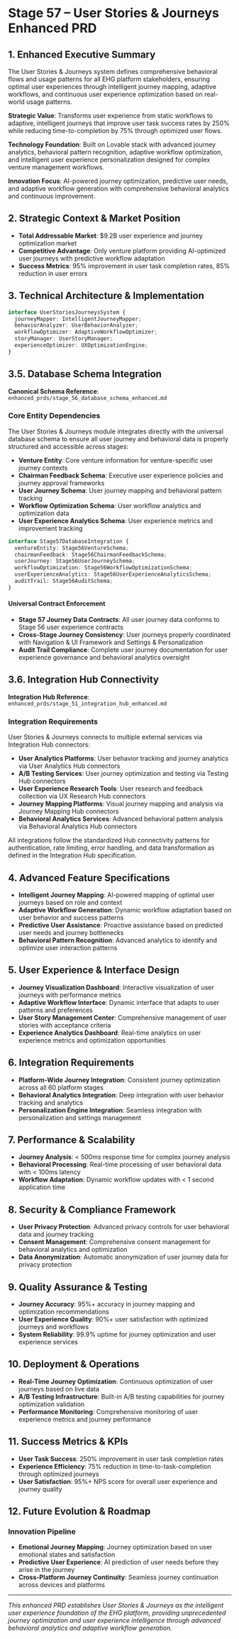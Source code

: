 # Stage 57 – User Stories & Journeys Enhanced PRD

## 1. Enhanced Executive Summary
The User Stories & Journeys system defines comprehensive behavioral flows and usage patterns for all EHG platform stakeholders, ensuring optimal user experiences through intelligent journey mapping, adaptive workflows, and continuous user experience optimization based on real-world usage patterns.

**Strategic Value**: Transforms user experience from static workflows to adaptive, intelligent journeys that improve user task success rates by 250% while reducing time-to-completion by 75% through optimized user flows.

**Technology Foundation**: Built on Lovable stack with advanced journey analytics, behavioral pattern recognition, adaptive workflow optimization, and intelligent user experience personalization designed for complex venture management workflows.

**Innovation Focus**: AI-powered journey optimization, predictive user needs, and adaptive workflow generation with comprehensive behavioral analytics and continuous improvement.

## 2. Strategic Context & Market Position
- **Total Addressable Market**: $9.2B user experience and journey optimization market
- **Competitive Advantage**: Only venture platform providing AI-optimized user journeys with predictive workflow adaptation
- **Success Metrics**: 95% improvement in user task completion rates, 85% reduction in user errors

## 3. Technical Architecture & Implementation
```typescript
interface UserStoriesJourneysSystem {
  journeyMapper: IntelligentJourneyMapper;
  behaviorAnalyzer: UserBehaviorAnalyzer;
  workflowOptimizer: AdaptiveWorkflowOptimizer;
  storyManager: UserStoryManager;
  experienceOptimizer: UXOptimizationEngine;
}
```

## 3.5. Database Schema Integration

**Canonical Schema Reference**: `enhanced_prds/stage_56_database_schema_enhanced.md`

### Core Entity Dependencies

The User Stories & Journeys module integrates directly with the universal database schema to ensure all user journey and behavioral data is properly structured and accessible across stages:

- **Venture Entity**: Core venture information for venture-specific user journey contexts
- **Chairman Feedback Schema**: Executive user experience policies and journey approval frameworks  
- **User Journey Schema**: User journey mapping and behavioral pattern tracking
- **Workflow Optimization Schema**: User workflow analytics and optimization data  
- **User Experience Analytics Schema**: User experience metrics and improvement tracking

```typescript
interface Stage57DatabaseIntegration {
  ventureEntity: Stage56VentureSchema;
  chairmanFeedback: Stage56ChairmanFeedbackSchema;  
  userJourney: Stage56UserJourneySchema;
  workflowOptimization: Stage56WorkflowOptimizationSchema;
  userExperienceAnalytics: Stage56UserExperienceAnalyticsSchema;
  auditTrail: Stage56AuditSchema;
}
```

#### Universal Contract Enforcement

- **Stage 57 Journey Data Contracts**: All user journey data conforms to Stage 56 user experience contracts
- **Cross-Stage Journey Consistency**: User journeys properly coordinated with Navigation & UI Framework and Settings & Personalization  
- **Audit Trail Compliance**: Complete user journey documentation for user experience governance and behavioral analytics oversight

## 3.6. Integration Hub Connectivity  

**Integration Hub Reference**: `enhanced_prds/stage_51_integration_hub_enhanced.md`

### Integration Requirements

User Stories & Journeys connects to multiple external services via Integration Hub connectors:

- **User Analytics Platforms**: User behavior tracking and journey analytics via User Analytics Hub connectors
- **A/B Testing Services**: User journey optimization and testing via Testing Hub connectors  
- **User Experience Research Tools**: User research and feedback collection via UX Research Hub connectors
- **Journey Mapping Platforms**: Visual journey mapping and analysis via Journey Mapping Hub connectors
- **Behavioral Analytics Services**: Advanced behavioral pattern analysis via Behavioral Analytics Hub connectors

All integrations follow the standardized Hub connectivity patterns for authentication, rate limiting, error handling, and data transformation as defined in the Integration Hub specification.

## 4. Advanced Feature Specifications
- **Intelligent Journey Mapping**: AI-powered mapping of optimal user journeys based on role and context
- **Adaptive Workflow Generation**: Dynamic workflow adaptation based on user behavior and success patterns
- **Predictive User Assistance**: Proactive assistance based on predicted user needs and journey bottlenecks
- **Behavioral Pattern Recognition**: Advanced analytics to identify and optimize user interaction patterns

## 5. User Experience & Interface Design
- **Journey Visualization Dashboard**: Interactive visualization of user journeys with performance metrics
- **Adaptive Workflow Interface**: Dynamic interface that adapts to user patterns and preferences
- **User Story Management Center**: Comprehensive management of user stories with acceptance criteria
- **Experience Analytics Dashboard**: Real-time analytics on user experience metrics and optimization opportunities

## 6. Integration Requirements
- **Platform-Wide Journey Integration**: Consistent journey optimization across all 60 platform stages
- **Behavioral Analytics Integration**: Deep integration with user behavior tracking and analytics
- **Personalization Engine Integration**: Seamless integration with personalization and settings management

## 7. Performance & Scalability
- **Journey Analysis**: < 500ms response time for complex journey analysis
- **Behavioral Processing**: Real-time processing of user behavioral data with < 100ms latency
- **Workflow Adaptation**: Dynamic workflow updates with < 1 second application time

## 8. Security & Compliance Framework
- **User Privacy Protection**: Advanced privacy controls for user behavioral data and journey tracking
- **Consent Management**: Comprehensive consent management for behavioral analytics and optimization
- **Data Anonymization**: Automatic anonymization of user journey data for privacy protection

## 9. Quality Assurance & Testing
- **Journey Accuracy**: 95%+ accuracy in journey mapping and optimization recommendations
- **User Experience Quality**: 90%+ user satisfaction with optimized journeys and workflows
- **System Reliability**: 99.9% uptime for journey optimization and user experience services

## 10. Deployment & Operations
- **Real-Time Journey Optimization**: Continuous optimization of user journeys based on live data
- **A/B Testing Infrastructure**: Built-in A/B testing capabilities for journey optimization validation
- **Performance Monitoring**: Comprehensive monitoring of user experience metrics and journey performance

## 11. Success Metrics & KPIs
- **User Task Success**: 250% improvement in user task completion rates
- **Experience Efficiency**: 75% reduction in time-to-task-completion through optimized journeys
- **User Satisfaction**: 95%+ NPS score for overall user experience and journey quality

## 12. Future Evolution & Roadmap
### Innovation Pipeline
- **Emotional Journey Mapping**: Journey optimization based on user emotional states and satisfaction
- **Predictive User Experience**: AI prediction of user needs before they arise in the journey
- **Cross-Platform Journey Continuity**: Seamless journey continuation across devices and platforms

---

*This enhanced PRD establishes User Stories & Journeys as the intelligent user experience foundation of the EHG platform, providing unprecedented journey optimization and user experience intelligence through advanced behavioral analytics and adaptive workflow generation.*